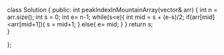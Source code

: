 class Solution {
public:
    int peakIndexInMountainArray(vector<int>& arr) {
        int n = arr.size();
        int s = 0;
        int e= n-1;
        while(s<e){
            int mid = s + (e-s)/2;
            if(arr[mid]<arr[mid+1]){
                s = mid+1;
            }
            else{
            e= mid; }
        }
      return s;  
    }
    
};
